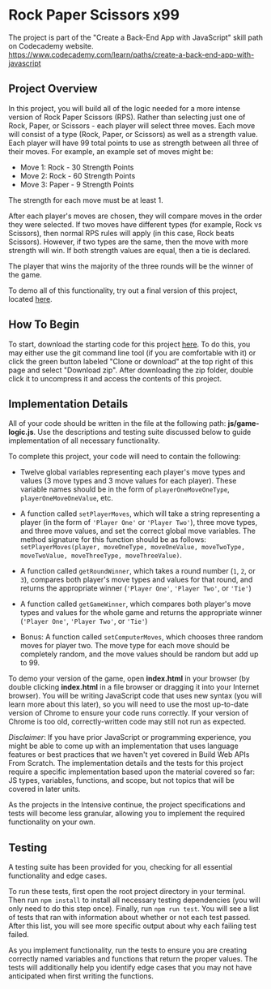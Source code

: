 # Rock Paper Scissors x99

The project is part of the "Create a Back-End App with JavaScript" skill path on Codecademy website.
https://www.codecademy.com/learn/paths/create-a-back-end-app-with-javascript

## Project Overview

In this project, you will build all of the logic needed for a more intense version of
Rock Paper Scissors (RPS). Rather than selecting just one of Rock, Paper, or Scissors - each player
will select three moves. Each move will consist of a type (Rock, Paper, or Scissors) as well
as a strength value. Each player will have 99 total points to use as strength between all
three of their moves. For example, an example set of moves might be:

- Move 1: Rock - 30 Strength Points
- Move 2: Rock - 60 Strength Points
- Move 3: Paper - 9 Strength Points

The strength for each move must be at least 1.

After each player's moves are chosen, they will compare moves in the order they were selected. If two moves have different types (for example, Rock vs Scissors), then normal RPS rules will apply (in this case, Rock beats Scissors).
However, if two types are the same, then the move with more strength will win. If both strength values are
equal, then a tie is declared.

The player that wins the majority of the three rounds will be the winner of the game.

To demo all of this functionality, try out a final version of this project, located <a href="https://s3.amazonaws.com/codecademy-content/programs/build-apis/projects/build-apis-project-1-rock-paper-scissors-x99/project/index.html" target="_blank">here</a>.

## How To Begin

To start, download the starting code for this project <a href="https://s3.amazonaws.com/codecademy-content/PRO/skill-paths/backend-javascript/projects/rock-paper-scissors-x99/project-1-rock-paper-scissors-x99-start.zip" target="_blank">here</a>. To do this, you may either use the git command line tool
(if you are comfortable with it) or click the green button labeled "Clone or download" at the top right of this page and select "Download zip". After downloading the zip folder, double click it to uncompress it and access the contents of this project.

## Implementation Details

All of your code should be written in the file at the following path: **js/game-logic.js**. Use the descriptions and testing suite discussed below to guide implementation of all necessary functionality.

To complete this project, your code will need to contain the following:

* Twelve global variables representing each player's move types and values (3 move types and 3 move values for each player). These variable names should be in the form of `playerOneMoveOneType`, `playerOneMoveOneValue`, etc.

* A function called `setPlayerMoves`, which will take a string representing a player (in the form of `'Player One'` or `'Player Two'`), three move types, and three move values, and set the correct global move variables. The method signature for this function should be as follows: `setPlayerMoves(player, moveOneType, moveOneValue, moveTwoType, moveTwoValue, moveThreeType, moveThreeValue)`.

* A function called `getRoundWinner`, which takes a round number (`1`, `2`, or `3`), compares both player's move types and values for that round, and returns the appropriate winner (`'Player One'`, `'Player Two'`, or `'Tie'`)

* A function called `getGameWinner`, which compares both player's move
types and values for the whole game and returns the appropriate winner (`'Player One'`, `'Player Two'`, or `'Tie'`)

* Bonus: A function called `setComputerMoves`, which chooses three random moves for player two. The move type for each move should be completely random, and the move values should be random but add up to 99.


To demo your version of the game, open **index.html** in your browser (by double clicking **index.html** in a file browser or dragging it into your Internet browser). You will be writing
JavaScript code that uses new syntax (you will learn more about this later),
so you will need to use the most up-to-date version of Chrome to ensure your code runs correctly. If your
version of Chrome is too old, correctly-written code may still not run as expected.

*Disclaimer*: If you have prior JavaScript or programming experience, you might be able to come up with an implementation that uses language features or best practices that we haven't yet covered in Build Web APIs From Scratch. The implementation details and the tests for this project require a specific implementation based upon the material covered so far: JS types, variables, functions, and scope, but not topics that will be covered in later units.

As the projects in the Intensive continue, the project specifications and tests will become less granular, allowing you to implement the required functionality on your own.


## Testing

A testing suite has been provided for you, checking for all essential functionality and
edge cases.

To run these tests, first open the root project directory in your terminal. Then run `npm install` to install
all necessary testing dependencies (you will only need to do this step once).
Finally, run `npm run test`. You will see a list of tests that ran with information
about whether or not each test passed. After this list, you will see more specific output
about why each failing test failed.

As you implement functionality, run the tests to
ensure you are creating correctly named variables and functions that return the proper values.
The tests will additionally help you identify edge cases that you may not have anticipated
when first writing the functions.